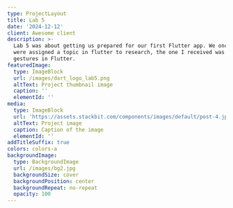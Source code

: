 ```yaml
---
type: ProjectLayout
title: Lab 5
date: '2024-12-12'
client: Awesome client
description: >-
  Lab 5 was about getting us prepared for our first Flutter app. We once again
  were assigned a topic in flutter to research, the one I received was handling
  gestures in Flutter. 
featuredImage:
  type: ImageBlock
  url: /images/dart_logo_lab5.png
  altText: Project thumbnail image
  caption: ''
  elementId: ''
media:
  type: ImageBlock
  url: 'https://assets.stackbit.com/components/images/default/post-4.jpeg'
  altText: Project image
  caption: Caption of the image
  elementId: ''
addTitleSuffix: true
colors: colors-a
backgroundImage:
  type: BackgroundImage
  url: /images/bg2.jpg
  backgroundSize: cover
  backgroundPosition: center
  backgroundRepeat: no-repeat
  opacity: 100
---
```

